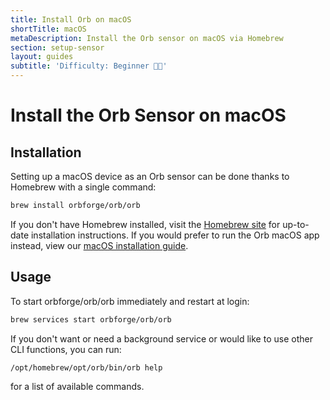 ```yaml
---
title: Install Orb on macOS
shortTitle: macOS
metaDescription: Install the Orb sensor on macOS via Homebrew
section: setup-sensor
layout: guides
subtitle: 'Difficulty: Beginner 🧑‍💻'
---
```


# Install the Orb Sensor on macOS

## Installation

Setting up a macOS device as an Orb sensor can be done thanks to Homebrew with a single command:

```bash
brew install orbforge/orb/orb
```

If you don't have Homebrew installed, visit the [Homebrew site](https://brew.sh/) for up-to-date installation instructions. If you would prefer to run the Orb macOS app instead, view our [macOS installation guide](/docs/install-orb/macos.md).

## Usage

To start orbforge/orb/orb immediately and restart at login:

```bash
brew services start orbforge/orb/orb
```

If you don't want or need a background service or would like to use other CLI functions, you can run:

```bash
/opt/homebrew/opt/orb/bin/orb help
```

for a list of available commands.

